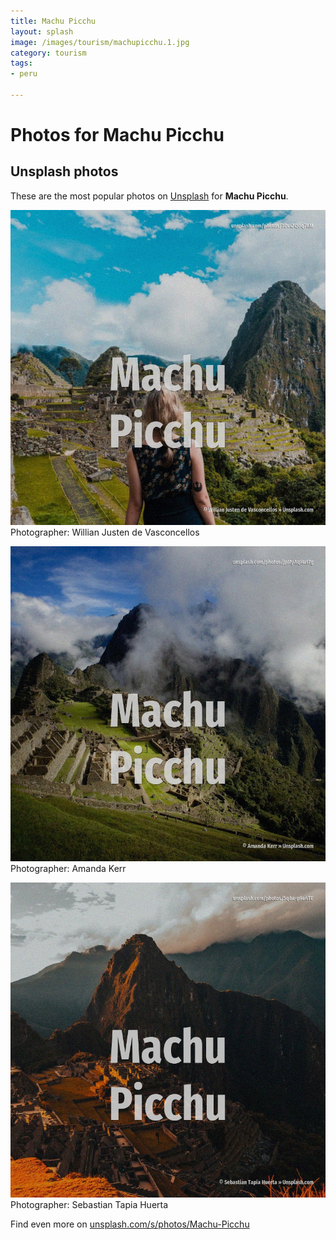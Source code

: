 ```yaml
---
title: Machu Picchu
layout: splash
image: /images/tourism/machupicchu.1.jpg
category: tourism
tags:
- peru

---
```

# Photos for Machu Picchu
 
## Unsplash photos
These are the most popular photos on [Unsplash](https://unsplash.com) for **Machu Picchu**.
 
![Machu Picchu](/images/tourism/machupicchu.1.jpg)
Photographer:  Willian Justen de Vasconcellos
 
![Machu Picchu](/images/tourism/machupicchu.2.jpg)
Photographer:  Amanda Kerr
 
![Machu Picchu](/images/tourism/machupicchu.3.jpg)
Photographer:  Sebastian Tapia Huerta
 
Find even more on [unsplash.com/s/photos/Machu-Picchu](https://unsplash.com/s/photos/Machu-Picchu)
 
